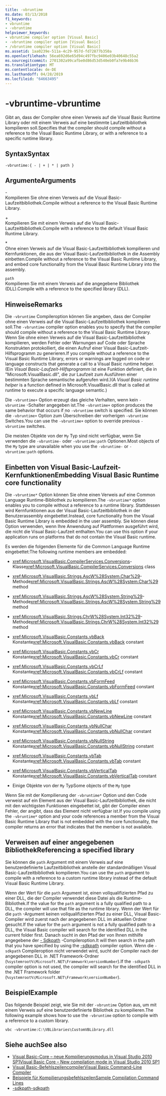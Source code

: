 ```yaml
---
title: -vbruntime
ms.date: 03/13/2018
f1_keywords:
- vbruntime
- -vbruntime
helpviewer_keywords:
- vbruntime compiler option [Visual Basic]
- -vbruntime compiler option [Visual Basic]
- /vbruntime compiler option [Visual Basic]
ms.assetid: 1aa0239e-511a-4c29-957d-fd72877b350a
ms.openlocfilehash: 56ea692d6e65d94c497fbc9406e03b40648c55a2
ms.sourcegitcommit: 2701302a99cafbe0d86d53d540eb0fa7e9b46b36
ms.translationtype: MT
ms.contentlocale: de-DE
ms.lasthandoff: 04/28/2019
ms.locfileid: "64663495"
---
```

# <a name="-vbruntime"></a><span data-ttu-id="55ac4-102">-vbruntime</span><span class="sxs-lookup"><span data-stu-id="55ac4-102">-vbruntime</span></span>
<span data-ttu-id="55ac4-103">Gibt an, dass der Compiler ohne einen Verweis auf die Visual Basic Runtime Library oder mit einem Verweis auf eine bestimmte Laufzeitbibliothek kompilieren soll.</span><span class="sxs-lookup"><span data-stu-id="55ac4-103">Specifies that the compiler should compile without a reference to the Visual Basic Runtime Library, or with a reference to a specific runtime library.</span></span>  
  
## <a name="syntax"></a><span data-ttu-id="55ac4-104">Syntax</span><span class="sxs-lookup"><span data-stu-id="55ac4-104">Syntax</span></span>  
  
```  
-vbruntime:{ - | + | * | path }  
```  
  
## <a name="arguments"></a><span data-ttu-id="55ac4-105">Argumente</span><span class="sxs-lookup"><span data-stu-id="55ac4-105">Arguments</span></span>  
 \-  
 <span data-ttu-id="55ac4-106">Kompilieren Sie ohne einen Verweis auf die Visual Basic-Laufzeitbibliothek.</span><span class="sxs-lookup"><span data-stu-id="55ac4-106">Compile without a reference to the Visual Basic Runtime Library.</span></span>  
  
 \+  
 <span data-ttu-id="55ac4-107">Kompilieren Sie mit einem Verweis auf die Visual Basic-Laufzeitbibliothek.</span><span class="sxs-lookup"><span data-stu-id="55ac4-107">Compile with a reference to the default Visual Basic Runtime Library.</span></span>  
  
 \*  
 <span data-ttu-id="55ac4-108">Ohne einen Verweis auf die Visual Basic-Laufzeitbibliothek kompilieren und Kernfunktionen, die aus der Visual Basic-Laufzeitbibliothek in die Assembly einbetten.</span><span class="sxs-lookup"><span data-stu-id="55ac4-108">Compile without a reference to the Visual Basic Runtime Library, and embed core functionality from the Visual Basic Runtime Library into the assembly.</span></span>  
  
 `path`  
 <span data-ttu-id="55ac4-109">Kompilieren Sie mit einem Verweis auf die angegebene Bibliothek (DLL).</span><span class="sxs-lookup"><span data-stu-id="55ac4-109">Compile with a reference to the specified library (DLL).</span></span>  
  
## <a name="remarks"></a><span data-ttu-id="55ac4-110">Hinweise</span><span class="sxs-lookup"><span data-stu-id="55ac4-110">Remarks</span></span>  
 <span data-ttu-id="55ac4-111">Die `-vbruntime` Compileroption können Sie angeben, dass der Compiler ohne einen Verweis auf die Visual Basic-Laufzeitbibliothek kompilieren soll.</span><span class="sxs-lookup"><span data-stu-id="55ac4-111">The `-vbruntime` compiler option enables you to specify that the compiler should compile without a reference to the Visual Basic Runtime Library.</span></span> <span data-ttu-id="55ac4-112">Wenn Sie ohne einen Verweis auf die Visual Basic-Laufzeitbibliothek kompilieren, werden Fehler oder Warnungen auf Code oder Sprache Konstrukten protokolliert, die einen Aufruf einer Visual Basic-Laufzeit-Hilfsprogramm zu generieren.</span><span class="sxs-lookup"><span data-stu-id="55ac4-112">If you compile without a reference to the Visual Basic Runtime Library, errors or warnings are logged on code or language constructs that generate a call to a Visual Basic runtime helper.</span></span> <span data-ttu-id="55ac4-113">(Ein *Visual Basic-Laufzeit-Hilfsprogramm* ist eine Funktion definiert, die in "Microsoft.VisualBasic.dll", die zur Laufzeit zum Ausführen einer bestimmten Sprache semantische aufgerufen wird.)</span><span class="sxs-lookup"><span data-stu-id="55ac4-113">(A *Visual Basic runtime helper* is a function defined in Microsoft.VisualBasic.dll that is called at runtime to execute a specific language semantic.)</span></span>  
  
 <span data-ttu-id="55ac4-114">Die `-vbruntime+` Option erzeugt das gleiche Verhalten, wenn kein `-vbruntime` -Schalter angegeben ist.</span><span class="sxs-lookup"><span data-stu-id="55ac4-114">The `-vbruntime+` option produces the same behavior that occurs if no `-vbruntime` switch is specified.</span></span> <span data-ttu-id="55ac4-115">Sie können die `-vbruntime+` Option zum Überschreiben der vorherigen `-vbruntime` Switches.</span><span class="sxs-lookup"><span data-stu-id="55ac4-115">You can use the `-vbruntime+` option to override previous `-vbruntime` switches.</span></span>  
  
 <span data-ttu-id="55ac4-116">Die meisten Objekte von der `My` Typ sind nicht verfügbar, wenn Sie verwenden die `-vbruntime-` oder `-vbruntime:path` Optionen.</span><span class="sxs-lookup"><span data-stu-id="55ac4-116">Most objects of the `My` type are unavailable when you use the `-vbruntime-` or `-vbruntime:path` options.</span></span>  
  
## <a name="embedding-visual-basic-runtime-core-functionality"></a><span data-ttu-id="55ac4-117">Einbetten von Visual Basic-Laufzeit-Kernfunktionen</span><span class="sxs-lookup"><span data-stu-id="55ac4-117">Embedding Visual Basic Runtime core functionality</span></span>  
 <span data-ttu-id="55ac4-118">Die `-vbruntime*` Option können Sie ohne einen Verweis auf eine Common Language Runtime-Bibliothek zu kompilieren.</span><span class="sxs-lookup"><span data-stu-id="55ac4-118">The `-vbruntime*` option enables you to compile without a reference to a runtime library.</span></span> <span data-ttu-id="55ac4-119">Stattdessen wird Kernfunktionen aus der Visual Basic-Laufzeitbibliothek in der Benutzerassembly eingebettet.</span><span class="sxs-lookup"><span data-stu-id="55ac4-119">Instead, core functionality from the Visual Basic Runtime Library is embedded in the user assembly.</span></span> <span data-ttu-id="55ac4-120">Sie können diese Option verwenden, wenn Ihre Anwendung auf Plattformen ausgeführt wird, die nicht die Visual Basic-Laufzeit enthalten.</span><span class="sxs-lookup"><span data-stu-id="55ac4-120">You can use this option if your application runs on platforms that do not contain the Visual Basic runtime.</span></span>  
  
 <span data-ttu-id="55ac4-121">Es werden die folgenden Elemente für die Common Language Runtime eingebettet:</span><span class="sxs-lookup"><span data-stu-id="55ac4-121">The following runtime members are embedded:</span></span>  
  
- <span data-ttu-id="55ac4-122"><xref:Microsoft.VisualBasic.CompilerServices.Conversions>-Klasse</span><span class="sxs-lookup"><span data-stu-id="55ac4-122"><xref:Microsoft.VisualBasic.CompilerServices.Conversions> class</span></span>  
  
- <span data-ttu-id="55ac4-123"><xref:Microsoft.VisualBasic.Strings.AscW%28System.Char%29>-Methode</span><span class="sxs-lookup"><span data-stu-id="55ac4-123"><xref:Microsoft.VisualBasic.Strings.AscW%28System.Char%29> method</span></span>  
  
- <span data-ttu-id="55ac4-124"><xref:Microsoft.VisualBasic.Strings.AscW%28System.String%29>-Methode</span><span class="sxs-lookup"><span data-stu-id="55ac4-124"><xref:Microsoft.VisualBasic.Strings.AscW%28System.String%29> method</span></span>  
  
- <span data-ttu-id="55ac4-125"><xref:Microsoft.VisualBasic.Strings.ChrW%28System.Int32%29>-Methode</span><span class="sxs-lookup"><span data-stu-id="55ac4-125"><xref:Microsoft.VisualBasic.Strings.ChrW%28System.Int32%29> method</span></span>  
  
- <span data-ttu-id="55ac4-126"><xref:Microsoft.VisualBasic.Constants.vbBack> Konstante</span><span class="sxs-lookup"><span data-stu-id="55ac4-126"><xref:Microsoft.VisualBasic.Constants.vbBack> constant</span></span>  
  
- <span data-ttu-id="55ac4-127"><xref:Microsoft.VisualBasic.Constants.vbCr> Konstante</span><span class="sxs-lookup"><span data-stu-id="55ac4-127"><xref:Microsoft.VisualBasic.Constants.vbCr> constant</span></span>  
  
- <span data-ttu-id="55ac4-128"><xref:Microsoft.VisualBasic.Constants.vbCrLf> Konstante</span><span class="sxs-lookup"><span data-stu-id="55ac4-128"><xref:Microsoft.VisualBasic.Constants.vbCrLf> constant</span></span>  
  
- <span data-ttu-id="55ac4-129"><xref:Microsoft.VisualBasic.Constants.vbFormFeed> Konstante</span><span class="sxs-lookup"><span data-stu-id="55ac4-129"><xref:Microsoft.VisualBasic.Constants.vbFormFeed> constant</span></span>  
  
- <span data-ttu-id="55ac4-130"><xref:Microsoft.VisualBasic.Constants.vbLf> Konstante</span><span class="sxs-lookup"><span data-stu-id="55ac4-130"><xref:Microsoft.VisualBasic.Constants.vbLf> constant</span></span>  
  
- <span data-ttu-id="55ac4-131"><xref:Microsoft.VisualBasic.Constants.vbNewLine> Konstante</span><span class="sxs-lookup"><span data-stu-id="55ac4-131"><xref:Microsoft.VisualBasic.Constants.vbNewLine> constant</span></span>  
  
- <span data-ttu-id="55ac4-132"><xref:Microsoft.VisualBasic.Constants.vbNullChar> Konstante</span><span class="sxs-lookup"><span data-stu-id="55ac4-132"><xref:Microsoft.VisualBasic.Constants.vbNullChar> constant</span></span>  
  
- <span data-ttu-id="55ac4-133"><xref:Microsoft.VisualBasic.Constants.vbNullString> Konstante</span><span class="sxs-lookup"><span data-stu-id="55ac4-133"><xref:Microsoft.VisualBasic.Constants.vbNullString> constant</span></span>  
  
- <span data-ttu-id="55ac4-134"><xref:Microsoft.VisualBasic.Constants.vbTab> Konstante</span><span class="sxs-lookup"><span data-stu-id="55ac4-134"><xref:Microsoft.VisualBasic.Constants.vbTab> constant</span></span>  
  
- <span data-ttu-id="55ac4-135"><xref:Microsoft.VisualBasic.Constants.vbVerticalTab> Konstante</span><span class="sxs-lookup"><span data-stu-id="55ac4-135"><xref:Microsoft.VisualBasic.Constants.vbVerticalTab> constant</span></span>  
  
- <span data-ttu-id="55ac4-136">Einige Objekte von der `My` Typ</span><span class="sxs-lookup"><span data-stu-id="55ac4-136">Some objects of the `My` type</span></span>  
  
 <span data-ttu-id="55ac4-137">Wenn Sie mit der Kompilierung der `-vbruntime*` Option und den Code verweist auf ein Element aus der Visual Basic-Laufzeitbibliothek, die nicht mit den wichtigsten Funktionen eingebettet ist, gibt der Compiler einen Fehler, der angibt, dass das Element nicht verfügbar ist.</span><span class="sxs-lookup"><span data-stu-id="55ac4-137">If you compile using the `-vbruntime*` option and your code references a member from the Visual Basic Runtime Library that is not embedded with the core functionality, the compiler returns an error that indicates that the member is not available.</span></span>  
  
## <a name="referencing-a-specified-library"></a><span data-ttu-id="55ac4-138">Verweisen auf einer angegebenen Bibliothek</span><span class="sxs-lookup"><span data-stu-id="55ac4-138">Referencing a specified library</span></span>  
 <span data-ttu-id="55ac4-139">Sie können die `path` Argument mit einem Verweis auf eine benutzerdefinierte Laufzeitbibliothek anstelle der standardmäßigen Visual Basic-Laufzeitbibliothek kompilieren.</span><span class="sxs-lookup"><span data-stu-id="55ac4-139">You can use the `path` argument to compile with a reference to a custom runtime library instead of the default Visual Basic Runtime Library.</span></span>  
  
 <span data-ttu-id="55ac4-140">Wenn der Wert für die `path` Argument ist, einen vollqualifizierten Pfad zu einer DLL, die der Compiler verwendet diese Datei als die Runtime-Bibliothek.</span><span class="sxs-lookup"><span data-stu-id="55ac4-140">If the value for the `path` argument is a fully qualified path to a DLL, the compiler will use that file as the runtime library.</span></span> <span data-ttu-id="55ac4-141">Wenn der Wert für die `path` -Argument keinen vollqualifizierten Pfad zu einer DLL, Visual Basic-Compiler wird zuerst nach der angegebenen DLL im aktuellen Ordner gesucht.</span><span class="sxs-lookup"><span data-stu-id="55ac4-141">If the value for the `path` argument is not a fully qualified path to a DLL, the Visual Basic compiler will search for the identified DLL in the current folder first.</span></span> <span data-ttu-id="55ac4-142">Danach sucht in den Pfad der von Ihnen mithilfe angegebene der [- Sdkpath](../../../visual-basic/reference/command-line-compiler/sdkpath.md) -Compileroption.</span><span class="sxs-lookup"><span data-stu-id="55ac4-142">It will then search in the path that you have specified by using the [-sdkpath](../../../visual-basic/reference/command-line-compiler/sdkpath.md) compiler option.</span></span> <span data-ttu-id="55ac4-143">Wenn die `-sdkpath` Compileroption nicht verwendet wird, sucht der Compiler nach der angegebenen DLL in .NET Framework-Ordner (`%systemroot%\Microsoft.NET\Framework\versionNumber`).</span><span class="sxs-lookup"><span data-stu-id="55ac4-143">If the `-sdkpath` compiler option is not used, the compiler will search for the identified DLL in the .NET Framework folder (`%systemroot%\Microsoft.NET\Framework\versionNumber`).</span></span>  
  
## <a name="example"></a><span data-ttu-id="55ac4-144">Beispiel</span><span class="sxs-lookup"><span data-stu-id="55ac4-144">Example</span></span>  
 <span data-ttu-id="55ac4-145">Das folgende Beispiel zeigt, wie Sie mit der `-vbruntime` Option aus, um mit einem Verweis auf eine benutzerdefinierte Bibliothek zu kompilieren.</span><span class="sxs-lookup"><span data-stu-id="55ac4-145">The following example shows how to use the `-vbruntime` option to compile with a reference to a custom library.</span></span>  
  
```console
vbc -vbruntime:C:\VBLibraries\CustomVBLibrary.dll  
```  
  
## <a name="see-also"></a><span data-ttu-id="55ac4-146">Siehe auch</span><span class="sxs-lookup"><span data-stu-id="55ac4-146">See also</span></span>

- [<span data-ttu-id="55ac4-147">Visual Basic-Core – neue Kompilierungsmodus in Visual Studio 2010 SP1</span><span class="sxs-lookup"><span data-stu-id="55ac4-147">Visual Basic Core – New compilation mode in Visual Studio 2010 SP1</span></span>](https://devblogs.microsoft.com/vbteam/vb-core-new-compilation-mode-in-visual-studio-2010-sp1/)
- [<span data-ttu-id="55ac4-148">Visual Basic-Befehlszeilencompiler</span><span class="sxs-lookup"><span data-stu-id="55ac4-148">Visual Basic Command-Line Compiler</span></span>](../../../visual-basic/reference/command-line-compiler/index.md)
- [<span data-ttu-id="55ac4-149">Beispiele für Kompilierungsbefehlszeilen</span><span class="sxs-lookup"><span data-stu-id="55ac4-149">Sample Compilation Command Lines</span></span>](../../../visual-basic/reference/command-line-compiler/sample-compilation-command-lines.md)
- [<span data-ttu-id="55ac4-150">-sdkpath</span><span class="sxs-lookup"><span data-stu-id="55ac4-150">-sdkpath</span></span>](../../../visual-basic/reference/command-line-compiler/sdkpath.md)

